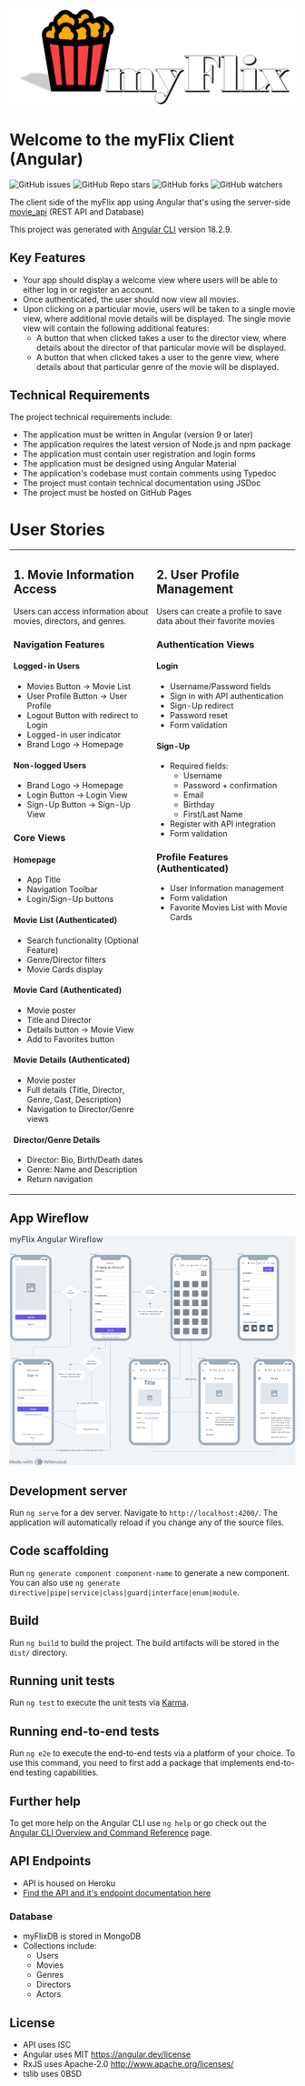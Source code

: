 ![myFlix Logo](public/myFlixLogo-Light.png)
# Welcome to the myFlix Client (Angular)
![GitHub issues](https://img.shields.io/github/issues/eahowell/myFlix-Angular-client?color=yellow)
![GitHub Repo stars](https://img.shields.io/github/stars/eahowell/myFlix-Angular-client)
![GitHub forks](https://img.shields.io/github/forks/eahowell/myFlix-Angular-client)
![GitHub watchers](https://img.shields.io/github/watchers/eahowell/myFlix-Angular-client)

The client side of the myFlix app using Angular that's using the server-side [movie_api](https://github.com/eahowell/movie_api) (REST API and Database)

This project was generated with [Angular CLI](https://github.com/angular/angular-cli) version 18.2.9.



## Key Features
- Your app should display a welcome view where users will be able to either log in or register an
account.
- Once authenticated, the user should now view all movies.
- Upon clicking on a particular movie, users will be taken to a single movie view, where
additional movie details will be displayed. The single movie view will contain the following
additional features:
  - A button that when clicked takes a user to the director view, where details about the
director of that particular movie will be displayed.
  - A button that when clicked takes a user to the genre view, where details about that
particular genre of the movie will be displayed.


## Technical Requirements
The project technical requirements include:
- The application must be written in Angular (version 9 or later)
- The application requires the latest version of Node.js and npm package
- The application must contain user registration and login forms
- The application must be designed using Angular Material
- The application's codebase must contain comments using Typedoc
- The project must contain technical documentation using JSDoc
- The project must be hosted on GitHub Pages


# User Stories

<table>
<tr>
<td width="50%" valign="top">

## 1. Movie Information Access
Users can access information about movies, directors, and genres.

### Navigation Features
#### Logged-in Users
- Movies Button → Movie List
- User Profile Button → User Profile
- Logout Button with redirect to Login
- Logged-in user indicator
- Brand Logo → Homepage

#### Non-logged Users
- Brand Logo → Homepage
- Login Button → Login View
- Sign-Up Button → Sign-Up View

### Core Views
#### Homepage
- App Title
- Navigation Toolbar
- Login/Sign-Up buttons

#### Movie List (Authenticated)
- Search functionality (Optional Feature)
- Genre/Director filters
- Movie Cards display

#### Movie Card (Authenticated)
- Movie poster
- Title and Director
- Details button → Movie View
- Add to Favorites button

#### Movie Details (Authenticated)
- Movie poster
- Full details (Title, Director, Genre, Cast, Description)
- Navigation to Director/Genre views

#### Director/Genre Details
- Director: Bio, Birth/Death dates
- Genre: Name and Description
- Return navigation
</td>
<td width="50%" valign="top">

## 2. User Profile Management
Users can create a profile to save data about their favorite movies

### Authentication Views
#### Login
- Username/Password fields
- Sign in with API authentication
- Sign-Up redirect
- Password reset
- Form validation

#### Sign-Up
- Required fields:
  - Username
  - Password + confirmation
  - Email
  - Birthday
  - First/Last Name
- Register with API integration
- Form validation

### Profile Features (Authenticated)
- User Information management
- Form validation
- Favorite Movies List with Movie Cards

</td>
</tr>
</table>

## App Wireflow
![myFlix Angular Wireflow](public/wireflow.png)

## Development server

Run `ng serve` for a dev server. Navigate to `http://localhost:4200/`. The application will automatically reload if you change any of the source files.

## Code scaffolding

Run `ng generate component component-name` to generate a new component. You can also use `ng generate directive|pipe|service|class|guard|interface|enum|module`.

## Build

Run `ng build` to build the project. The build artifacts will be stored in the `dist/` directory.

## Running unit tests

Run `ng test` to execute the unit tests via [Karma](https://karma-runner.github.io).

## Running end-to-end tests

Run `ng e2e` to execute the end-to-end tests via a platform of your choice. To use this command, you need to first add a package that implements end-to-end testing capabilities.

## Further help

To get more help on the Angular CLI use `ng help` or go check out the [Angular CLI Overview and Command Reference](https://angular.dev/tools/cli) page.

## API Endpoints

- API is housed on Heroku
- [Find the API and it's endpoint documentation here](https://github.com/eahowell/movie_api/blob/main/README.md)


### Database
- myFlixDB is stored in MongoDB
- Collections include:
  - Users
  - Movies
  - Genres
  - Directors
  - Actors

## License
- API uses ISC
- Angular uses MIT https://angular.dev/license
- RxJS uses Apache-2.0 http://www.apache.org/licenses/
- tslib uses 0BSD

